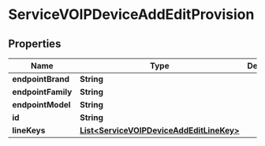 

# ServiceVOIPDeviceAddEditProvision


## Properties

| Name | Type | Description | Notes |
|------------ | ------------- | ------------- | -------------|
|**endpointBrand** | **String** |  |  [optional] |
|**endpointFamily** | **String** |  |  [optional] |
|**endpointModel** | **String** |  |  [optional] |
|**id** | **String** |  |  [optional] |
|**lineKeys** | [**List&lt;ServiceVOIPDeviceAddEditLineKey&gt;**](ServiceVOIPDeviceAddEditLineKey.md) |  |  [optional] |



